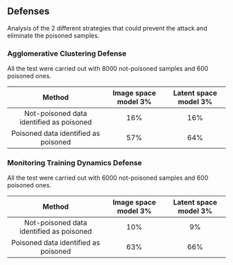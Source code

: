 ## Defenses

Analysis of the 2 different strategies that could prevent the attack and eliminate the poisoned samples.

### Agglomerative Clustering Defense
All the test were carried out with 8000 not-poisoned samples and 600 poisoned ones.

|     Method     | Image space model 3% | Latent space model 3% |
|:--------------:|:-------------:|:-------------:|
| Not-poisoned data identified as poisoned   |          16% |          16% |
| Poisoned data identified as poisoned |          57% |          64% |

### Monitoring Training Dynamics Defense
All the test were carried out with 6000 not-poisoned samples and 600 poisoned ones.

|     Method     | Image space model 3% | Latent space model 3% |
|:--------------:|:-------------:|:-------------:|
| Not-poisoned data identified as poisoned   |          10% |          9% |
| Poisoned data identified as poisoned |          63% |          66% |